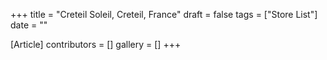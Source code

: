 +++
title = "Creteil Soleil, Creteil, France"
draft = false
tags = ["Store List"]
date = ""

[Article]
contributors = []
gallery = []
+++